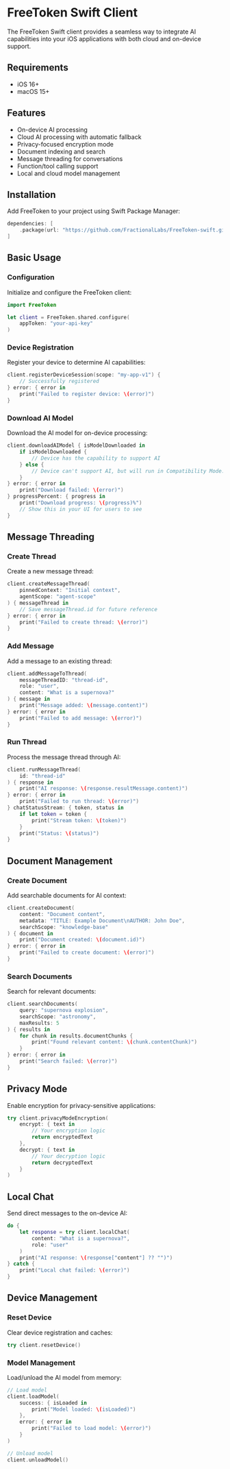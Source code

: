 # FreeToken Swift Client

The FreeToken Swift client provides a seamless way to integrate AI capabilities into your iOS applications with both cloud and on-device support.

## Requirements
- iOS 16+
- macOS 15+

## Features

- On-device AI processing
- Cloud AI processing with automatic fallback
- Privacy-focused encryption mode
- Document indexing and search
- Message threading for conversations
- Function/tool calling support
- Local and cloud model management

## Installation

Add FreeToken to your project using Swift Package Manager:

```swift
dependencies: [
    .package(url: "https://github.com/FractionalLabs/FreeToken-swift.git", from: "1.0.0")
]
```

## Basic Usage

### Configuration

Initialize and configure the FreeToken client:

```swift
import FreeToken

let client = FreeToken.shared.configure(
    appToken: "your-api-key"
)
```

### Device Registration

Register your device to determine AI capabilities:

```swift
client.registerDeviceSession(scope: "my-app-v1") {
    // Successfully registered
} error: { error in
    print("Failed to register device: \(error)")
}
```

### Download AI Model

Download the AI model for on-device processing:

```swift
client.downloadAIModel { isModelDownloaded in
    if isModelDownloaded {
        // Device has the capability to support AI
    } else {
        // Device can't support AI, but will run in Compatibility Mode.
    }
} error: { error in
    print("Download failed: \(error)")
} progressPercent: { progress in
    print("Download progress: \(progress)%")
    // Show this in your UI for users to see
}
```

## Message Threading

### Create Thread

Create a new message thread:

```swift
client.createMessageThread(
    pinnedContext: "Initial context",
    agentScope: "agent-scope"
) { messageThread in
    // Save messageThread.id for future reference
} error: { error in
    print("Failed to create thread: \(error)")
}
```

### Add Message

Add a message to an existing thread:

```swift
client.addMessageToThread(
    messageThreadID: "thread-id",
    role: "user",
    content: "What is a supernova?"
) { message in
    print("Message added: \(message.content)")
} error: { error in
    print("Failed to add message: \(error)")
}
```

### Run Thread

Process the message thread through AI:

```swift
client.runMessageThread(
    id: "thread-id"
) { response in
    print("AI response: \(response.resultMessage.content)")
} error: { error in
    print("Failed to run thread: \(error)")
} chatStatusStream: { token, status in
    if let token = token {
        print("Stream token: \(token)")
    }
    print("Status: \(status)")
}
```

## Document Management

### Create Document

Add searchable documents for AI context:

```swift
client.createDocument(
    content: "Document content",
    metadata: "TITLE: Example Document\nAUTHOR: John Doe",
    searchScope: "knowledge-base"
) { document in
    print("Document created: \(document.id)")
} error: { error in
    print("Failed to create document: \(error)")
}
```

### Search Documents

Search for relevant documents:

```swift
client.searchDocuments(
    query: "supernova explosion",
    searchScope: "astronomy",
    maxResults: 5
) { results in
    for chunk in results.documentChunks {
        print("Found relevant content: \(chunk.contentChunk)")
    }
} error: { error in
    print("Search failed: \(error)")
}
```

## Privacy Mode

Enable encryption for privacy-sensitive applications:

```swift
try client.privacyModeEncryption(
    encrypt: { text in
        // Your encryption logic
        return encryptedText
    },
    decrypt: { text in
        // Your decryption logic
        return decryptedText
    }
)
```

## Local Chat

Send direct messages to the on-device AI:

```swift
do {
    let response = try client.localChat(
        content: "What is a supernova?",
        role: "user"
    )
    print("AI response: \(response["content"] ?? "")")
} catch {
    print("Local chat failed: \(error)")
}
```

## Device Management

### Reset Device

Clear device registration and caches:

```swift
try client.resetDevice()
```

### Model Management

Load/unload the AI model from memory:

```swift
// Load model
client.loadModel(
    success: { isLoaded in
        print("Model loaded: \(isLoaded)")
    },
    error: { error in
        print("Failed to load model: \(error)")
    }
)

// Unload model
client.unloadModel()
```

